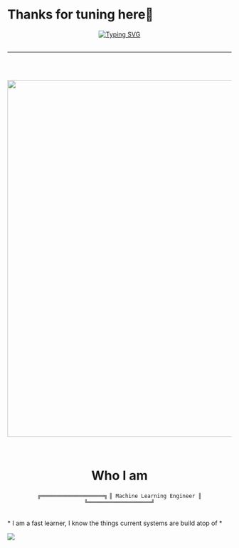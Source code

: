# Thanks for tuning here👋

<div align="center">

<a href="https://github.com/shaheennabi">
    <img src="https://readme-typing-svg.demolab.com?font=Georgia&size=24&duration=2000&pause=100&multiline=true&width=500&height=90&lines=Explore+Repos;Your+Feedback+is+Appreciated;AI+in+the+City" alt="Typing SVG" />
</a>

</div>

<br/>

---

<br/>






<p align="center">
  <br/> 
  <a href="https://github.com/shaheennabi">
    <img src="https://github-stats-alpha.vercel.app/api?username=shaheennabi&cc=22272e&tc=37BCF6&ic=fff&bc=0000" width="800">
  </a>
</p>
<br>

<div align="center">

#  Who I am 
</div>


<div align="center">

```╔════════════════════╗```
```║ Machine Learning Engineer ║```
```╚════════════════════╝```

</div>



<br>
* I am a fast learner, I know the things current systems are build atop of *
</br>
 

![](https://hit.yhype.me/github/profile?account_id=84982228)



